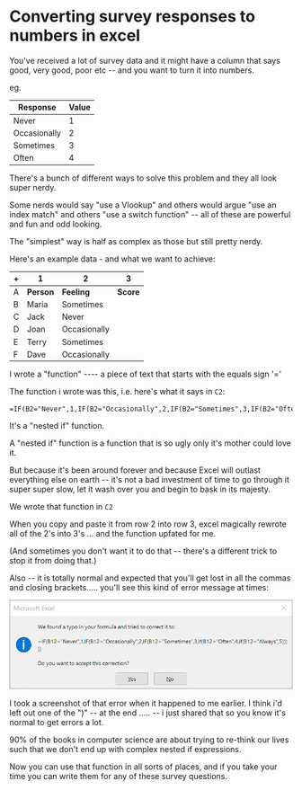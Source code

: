 # Converting survey responses to numbers in excel


You've received a lot of survey data and it might have a column that says good, very good, poor etc -- and you want to turn it into numbers.

eg.

| Response | Value |
|-------|-------|
| Never | 1 |
| Occasionally | 2 |
| Sometimes | 3 |
| Often | 4 |

There's a bunch of different ways to solve this problem and they all look super nerdy.

Some nerds would say "use a Vlookup" and others would argue "use an index match" and others "use a switch function" -- all of these are powerful and fun and odd looking.

The "simplest" way is half as complex as those but still pretty nerdy.

Here's an example data - and what we want to achieve:

| + | 1 | 2 | 3 |
|---|----|----|---|
| A | **Person** | **Feeling** | **Score** |
| B | Maria | Sometimes |  |
| C | Jack| Never |  |
| D | Joan| Occasionally |  |
| E | Terry | Sometimes |  |
| F | Dave | Occasionally |  |

I wrote a "function" ---- a piece of text that starts with the equals sign '='

The function i wrote was this, i.e. here's what it says in `C2`:



	=IF(B2="Never",1,IF(B2="Occasionally",2,IF(B2="Sometimes",3,IF(B2="Often",4,IF(B2="Always",5)))))



It's a "nested if" function.

A "nested if" function is a function that is so ugly only it's mother could love it.

But because it's been around forever and because Excel will outlast everything else on earth -- it's not a bad investment of time to go through it super super slow, let it wash over you and begin to bask in its majesty.

We wrote that function in `C2`

When you copy and paste it from row 2 into row 3, excel magically rewrote all of the 2's into 3's ... and the function upfated for me.

(And sometimes you don't want it to do that -- there's a different trick to stop it from doing that.)

Also -- it is totally normal and expected that you'll get lost in all the commas and closing brackets..... you'll see this kind of error message at times:

![words to numbers error](words_to_numbers_error.png)

I took a screenshot of that error when it happened to me earlier. I think i'd left out one of the ")" -- at the end ..... -- i just shared that so you know it's normal to get errors a lot.

90% of the books in computer science are about trying to re-think our lives such that we don't end up with complex nested if expressions.

Now you can use that function in all sorts of places, and if you take your time you can write them for any of these survey questions.

